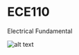 # ECE110
Electrical Fundamental

![alt text](https://github.com/InfiniteTree/ECE110/blob/main/vehicle.jpg?raw=True)
